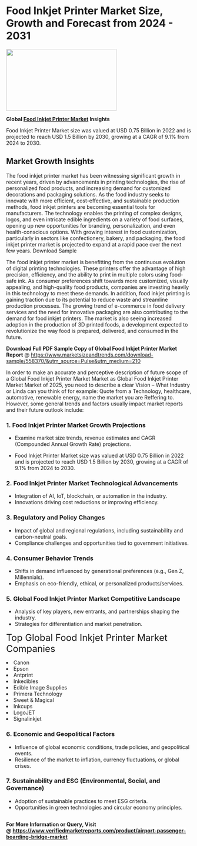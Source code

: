 <H1>Food Inkjet Printer Market Size, Growth and Forecast from 2024 - 2031</H1><img class="aligncenter size-medium wp-image-584254" src="https://thirdeyenews.in/wp-content/uploads/2024/09/Global-Market-Research-300x168.jpeg" alt="" width="300" height="168" /><p><strong>Global&nbsp;<a href="https://www.marketsizeandtrends.com/download-sample/558370/&amp;utm_source=Pulse&amp;utm_medium=210">Food Inkjet Printer Market</a> Insights</strong></p><p>Food Inkjet Printer Market size was valued at USD 0.75 Billion in 2022 and is projected to reach USD 1.5 Billion by 2030, growing at a CAGR of 9.1% from 2024 to 2030.</p><p><h2>Market Growth Insights</h2> <p>The food inkjet printer market has been witnessing significant growth in recent years, driven by advancements in printing technologies, the rise of personalized food products, and increasing demand for customized decorations and packaging solutions. As the food industry seeks to innovate with more efficient, cost-effective, and sustainable production methods, food inkjet printers are becoming essential tools for manufacturers. The technology enables the printing of complex designs, logos, and even intricate edible ingredients on a variety of food surfaces, opening up new opportunities for branding, personalization, and even health-conscious options. With growing interest in food customization, particularly in sectors like confectionery, bakery, and packaging, the food inkjet printer market is projected to expand at a rapid pace over the next few years. Download Sample</p> <p>The food inkjet printer market is benefitting from the continuous evolution of digital printing technologies. These printers offer the advantage of high precision, efficiency, and the ability to print in multiple colors using food-safe ink. As consumer preferences shift towards more customized, visually appealing, and high-quality food products, companies are investing heavily in this technology to meet these demands. In addition, food inkjet printing is gaining traction due to its potential to reduce waste and streamline production processes. The growing trend of e-commerce in food delivery services and the need for innovative packaging are also contributing to the demand for food inkjet printers. The market is also seeing increased adoption in the production of 3D printed foods, a development expected to revolutionize the way food is prepared, delivered, and consumed in the future. </p><p><span class=""><strong>Download Full PDF Sample Copy of Global Food Inkjet Printer Market Report</strong> @ <a href="https://www.marketsizeandtrends.com/download-sample/558370/&amp;utm_source=Pulse&amp;utm_medium=210" target="_blank">https://www.marketsizeandtrends.com/download-sample/558370/&amp;utm_source=Pulse&amp;utm_medium=210</a></span></p><p>In order to make an accurate and perceptive description of future scope of a Global&nbsp;Food Inkjet Printer Market Market as Global&nbsp;Food Inkjet Printer Market Market of 2025, you need to describe a clear Vision &ndash; What Industry or Linda can you think of for example: Quote from a Technology, healthcare, automotive, renewable energy, name the market you are Reffering to. However, some general trends and factors usually impact market reports and their future outlook include:</p><h3>1.&nbsp;<strong>Food Inkjet Printer Market Growth Projections</strong></h3><ul><li>Examine market size trends, revenue estimates and CAGR (Compounded Annual Growth Rate) projections.</li><li><p>Food Inkjet Printer Market size was valued at USD 0.75 Billion in 2022 and is projected to reach USD 1.5 Billion by 2030, growing at a CAGR of 9.1% from 2024 to 2030.</p></li></ul><h3>2.&nbsp;<strong>Food Inkjet Printer Market Technological Advancements</strong></h3><ul><li>Integration of AI, IoT, blockchain, or automation in the industry.</li><li>Innovations driving cost reductions or improving efficiency.</li></ul><h3>3.&nbsp;<strong>Regulatory and Policy Changes</strong></h3><ul><li>Impact of global and regional regulations, including sustainability and carbon-neutral goals.</li><li>Compliance challenges and opportunities tied to government initiatives.</li></ul><h3>4.&nbsp;<strong>Consumer Behavior Trends</strong></h3><ul><li>Shifts in demand influenced by generational preferences (e.g., Gen Z, Millennials).</li><li>Emphasis on eco-friendly, ethical, or personalized products/services.</li></ul><h3>5.&nbsp;<strong>Global Food Inkjet Printer Market Competitive Landscape</strong></h3><ul><li>Analysis of key players, new entrants, and partnerships shaping the industry.</li><li>Strategies for differentiation and market penetration.</li></ul><p data-pm-slice="1 1 []"><span style="color: inherit; font-family: inherit; font-size: 25px;">Top Global Food Inkjet Printer Market Companies</span></p><div class="" data-test-id=""><p><li>Canon</li><li> Epson</li><li> Antprint</li><li> Inkedibles</li><li> Edible Image Supplies</li><li> Primera Technology</li><li> Sweet & Magical</li><li> Inkcups</li><li> LogoJET</li><li> Signalinkjet</li></p></div><h3>6.&nbsp;<strong>Economic and Geopolitical Factors</strong></h3><ul><li>Influence of global economic conditions, trade policies, and geopolitical events.</li><li>Resilience of the market to inflation, currency fluctuations, or global crises.</li></ul><h3>7.&nbsp;<strong>Sustainability and ESG (Environmental, Social, and Governance)</strong></h3><ul><li>Adoption of sustainable practices to meet ESG criteria.</li><li>Opportunities in green technologies and circular economy principles.</li></ul><h2><strong style="font-size: 14px;">For More Information or Query, Visit @&nbsp;</strong><a style="background-color: #ffffff; font-size: 14px;" href="https://www.marketsizeandtrends.com/report/food-inkjet-printer-market/" target="_blank">https://www.verifiedmarketreports.com/product/airport-passenger-boarding-bridge-market</a></h2>
